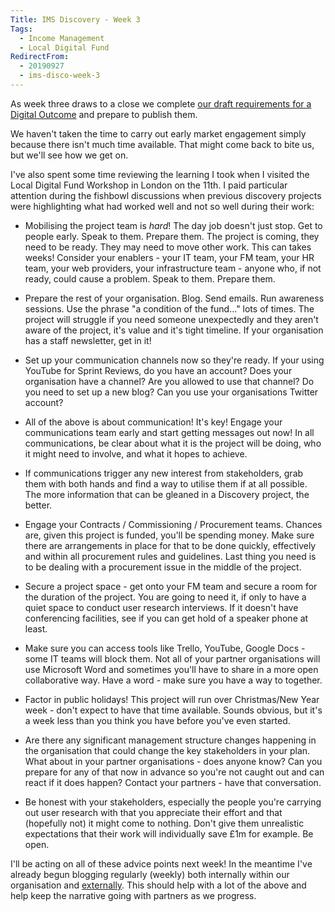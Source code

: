 ```yaml
---
Title: IMS Discovery - Week 3
Tags: 
  - Income Management
  - Local Digital Fund
RedirectFrom:
  - 20190927
  - ims-disco-week-3
---
```

As week three draws to a close we complete [our draft requirements for a Digital Outcome](https://docs.google.com/spreadsheets/d/1MkzvoOmTRZtSGT18-xSNxeOWNiPkZG7phRg0BUPJsI4) and prepare to publish them.

We haven't taken the time to carry out early market engagement simply because there isn't much time available. That might come back to bite us, but we'll see how we get on.

I've also spent some time reviewing the learning I took when I visited the Local Digital Fund Workshop in London on the 11th. I paid particular attention during the fishbowl discussions when previous discovery projects were highlighting what had worked well and not so well during their work:

* Mobilising the project team is *hard*! The day job doesn't just stop. Get to people early. Speak to them. Prepare them. The project is coming, they need to be ready. They may need to move other work. This can takes weeks! Consider your enablers - your IT team, your FM team, your HR team, your web providers, your infrastructure team - anyone who, if not ready, could cause a problem. Speak to them. Prepare them.

* Prepare the rest of your organisation. Blog. Send emails. Run awareness sessions. Use the phrase "a condition of the fund..." lots of times. The project will struggle if you need someone unexpectedly and they aren't aware of the project, it's value and it's tight timeline. If your organisation has a staff newsletter, get in it!

* Set up your communication channels now so they're ready. If your using YouTube for Sprint Reviews, do you have an account? Does your organisation have a channel? Are you allowed to use that channel? Do you need to set up a new blog? Can you use your organisations Twitter account?

* All of the above is about communication! It's key! Engage your communications team early and start getting messages out now! In all communications, be clear about what it is the project will be doing, who it might need to involve, and what it hopes to achieve.

* If communications trigger any new interest from stakeholders, grab them with both hands and find a way to utilise them if at all possible. The more information that can be gleaned in a Discovery project, the better.

* Engage your Contracts / Commissioning / Procurement teams. Chances are, given this project is funded, you'll be spending money. Make sure there are arrangements in place for that to be done quickly, effectively and within all procurement rules and guidelines. Last thing you need is to be dealing with a procurement issue in the middle of the project.

* Secure a project space - get onto your FM team and secure a room for the duration of the project. You are going to need it, if only to have a quiet space to conduct user research interviews. If it doesn't have conferencing facilities, see if you can get hold of a speaker phone at least.

* Make sure you can access tools like Trello, YouTube, Google Docs - some IT teams will block them. Not all of your partner organisations will use Microsoft Word and sometimes you'll have to share in a more open collaborative way. Have a word - make sure you have a way to together.

* Factor in public holidays! This project will run over Christmas/New Year week - don't expect to have that time available. Sounds obvious, but it's a week less than you think you have before you've even started.

* Are there any significant management structure changes happening in the organisation that could change the key stakeholders in your plan. What about in your partner organisations - does anyone know? Can you prepare for any of that now in advance so you're not caught out and can react if it does happen? Contact your partners - have that conversation.

* Be honest with your stakeholders, especially the people you're carrying out user research with that you appreciate their effort and that (hopefully not) it might come to nothing. Don't give them unrealistic expectations that their work will individually save £1m for example. Be open.

I'll be acting on all of these advice points next week! In the meantime I've already begun blogging regularly (weekly) both internally within our organisation and [externally](https://kingstonrichard.uk). This should help with a lot of the above and help keep the narrative going with partners as we progress.